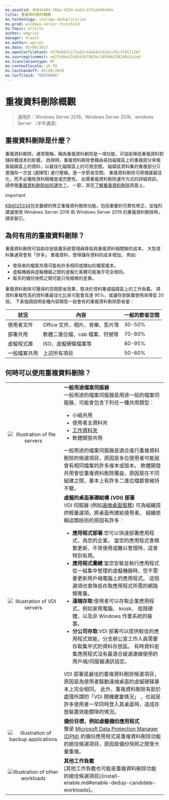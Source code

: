 ```yaml
---
ms.assetid: 4b844404-36ba-4154-aa5d-237a3dd644be
title: 重複資料刪除概觀
ms.technology: storage-deduplication
ms.prod: windows-server-threshold
ms.topic: article
author: wmgries
manager: klaasl
ms.author: wgries
ms.date: 05/09/2017
ms.openlocfilehash: 4376dbb2c172a82c4ab64dc63acefbc37457110f
ms.sourcegitcommit: ed27ddbe316d543b7865bc10590b238290a2a1ad
ms.translationtype: MT
ms.contentlocale: zh-TW
ms.lasthandoff: 05/09/2019
ms.locfileid: "65476036"
---
```

# <a name="data-deduplication-overview"></a>重複資料刪除概觀

> 適用於：Windows Server 2019，Windows Server 2016、windows Server （半年通道） 

## <a name="what-is-dedup"></a>重複資料刪除是什麼？

重複資料刪除，通常簡稱，稱為重複資料刪除是一項功能，可協助降低重複資料對儲存體成本的影響。 啟用時，重複資料刪除會藉由尋找磁碟區上的重複部分來檢查磁碟區上的資料，以最佳化磁碟區上的可用空間。 磁碟區資料集的重複部分只會儲存一次並 (選擇性) 進行壓縮，進一步節省空間。 重複資料刪除可將備援最佳化，而不必犧牲資料精確度或完整性。 如需重複資料刪除運作方式的詳細資訊，請參閱[重複資料刪除如何運作？](understand.md#how-does-dedup-work)。 一節，其在[了解重複資料刪除](understand.md)頁面上。

> [!Important]  
> [KB4025334](https://support.microsoft.com/kb/4025334)包含彙總的修正重複資料刪除功能，包括重要的可靠性修正，並強烈建議使用 Windows Server 2016 和 Windows Server 2019 的重複資料刪除時，請安裝它。

## <a name="why-is-dedup-useful"></a>為何有用的重複資料刪除？

重複資料刪除可協助存放裝置系統管理員降低與重複資料相關聯的成本。 大型資料集通常會有「許多」 **<u></u>** 重複資料，使得儲存資料的成本增加。 例如: 

- 使用者的檔案共用可能有許多相同或類似的檔案複本。
- 虛擬機器與虛擬機器之間的虛擬化客體可能幾乎完全相同。
- 每天的備份快照之間可能只有細微的差異。

重複資料刪除可獲得的空間節省效果，取決於資料集或磁碟區上的工作負載。 將資料重複性高的資料集最佳化比率可能會高達 95%，或讓存放裝置使用率降低 20 倍。 下表強調說明各種內容類型一般會有的重複資料刪除節省量：

| 狀況       | 內容                                        | 一般的節省空間 |
|----------------|------------------------------------------------|-----------------------|
| 使用者文件 | Office 文件、相片、音樂、影片等  | 30-50%                |
| 部署共用 | 軟體二進位檔、cab 檔案、符號等 | 70-80%                |
| 虛擬程式庫 | ISO、虛擬硬碟檔案等  | 80-95%                |
| 一般檔案共用 | 上述所有項目                           | 50-60%                |

## <a id="when-can-dedup-be-used"></a>何時可以使用重複資料刪除？  
<table>
    <tbody>
        <tr>
            <td style="text-align:center;min-width:150px;vertical-align:center;"><img src="media/overview-clustered-gpfs.png" alt="Illustration of file servers" /></td>
            <td style="vertical-align:top">
                <b>一般用途檔案伺服器</b><br />
一般用途的檔案伺服器是用途一般的檔案伺服器，可能會包含下列任一種共用類型︰ <ul>
                    <li>小組共用</li>
                    <li>使用者主資料夾</li>
                    <li><a href="https://technet.microsoft.com/library/dn265974.aspx">工作資料夾</a></li>
                    <li>軟體開發共用</li>
                </ul>
一般用途的檔案伺服器是適合進行重複資料刪除的候選項目，原因是多位使用者可能就會有相同檔案的許多複本或版本。 軟體開發共用會從重複資料刪除獲益，原因是在不同組建之間，基本上有許多二進位檔都會維持不變。 
            </td>
        </tr>
        <tr>
            <td style="text-align:center;min-width:150px;vertical-align:center;"><img src="media/overview-vdi.png" alt="Illustration of VDI servers" /></td>
            <td style="vertical-align:top">
                <b>虛擬的桌面基礎結構 (VDI) 部署</b><br />
VDI 伺服器 (例如<a href="https://technet.microsoft.com/library/cc725560.aspx">遠端桌面服務</a>) 可為組織提供輕量選項，將桌面佈建給使用者。 組織依賴這類技術的原因有許多︰ <ul>
                    <li><b>應用程式部署</b>:您可以快速部署應用程式，為您的企業。 當您的應用程式會頻繁更新、不常使用或難以管理時，這會特別有用。</li>
                    <li><b>應用程式彙總</b>:當您安裝並執行應用程式從一組集中管理的虛擬機器時，您不需要更新用戶端電腦上的應用程式。 這個選項也會降低存取應用程式所需的網路頻寬量。</li>
                    <li><b>遠端存取</b>:使用者可以存取企業應用程式，例如家用電腦、 kiosk、 低階硬體，以及非 Windows 作業系統的裝置。</li>
                    <li><b>分公司存取</b>:VDI 部署可以提供較佳的應用程式效能，分支辦公室工作人員需要存取集中式的資料存放區。 有時資料密集應用程式沒有最適合緩速連線使用的用戶端/伺服器通訊協定。</li>
                </ul>
VDI 部署是最佳的重複資料刪除候選項目，原因是為使用者驅動遠端桌面的虛擬硬碟基本上完全相同。 此外，重複資料刪除有助於處理所謂的「VDI 開機壅塞情況」  ，也就是許多使用者一早同時登入其桌面時，造成存放裝置效能驟降的情況。
            </td>
        </tr>
        <tr>
            <td style="text-align:center;min-width:150px;vertical-align:center;"><img src="media/overview-backup.png" alt="Illustration of backup applications" /></td>
            <td style="vertical-align:top">
                <b>備份目標，例如虛擬備份應用程式</b><br />
像是 <a href="https://technet.microsoft.com/library/hh758173.aspx">Microsoft Data Protection Manager (DPM)</a> 的備份應用程式是重複資料刪除功能的絕佳候選項目，原因是備份快照之間會大量重複。
            </td>
        </tr>
        <tr>
            <td style="text-align:center;min-width:150px;vertical-align:center;"><img src="media/overview-other.png" alt="Illustration of other workloads" /></td>
            <td style="vertical-align:top">
                <b>其他工作負載</b><br />
                [其他工作負載也可能是重複資料刪除功能的絕佳候選項目](install-enable.md#enable-dedup-candidate-workloads)。
            </td>
        </tr>
    </tbody>
</table>
